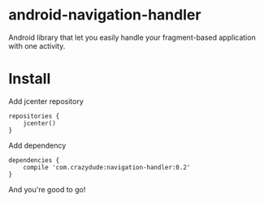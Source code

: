 # android-navigation-handler
Android library that let you easily handle your fragment-based application with one activity.

# Install

Add jcenter repository
```
repositories {
    jcenter()
}
```

Add dependency
```
dependencies {
    compile 'com.crazydude:navigation-handler:0.2'
}
```

And you're good to go!
